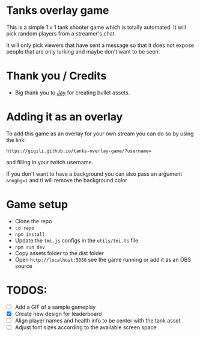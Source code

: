 # Tanks overlay game

This is a simple 1 v 1 tank shooter game which is totally automated. It will pick random players from a streamer's chat.   

It will only pick viewers that have sent a message so that it does not expose people that are only lurking and maybe don't want to be seen.

# Thank you / Credits 
 * Big thank you to [Jay](https://github.com/justJay-dev) for creating bullet assets.

# Adding it as an overlay

To add this game as an overlay for your own stream you can do so by using the link:

`https://gigili.github.io/tanks-overlay-game/?username=` 

and filling in your twitch username. 

If you don't want to have a background you can also pass an argument `&nogbg=1` and ti will remove the background color

# Game setup

 * Clone the repo
 * `cd repo`
 * `npm install`
 * Update the `tmi.js` configs in the `utils/tmi.ts` file
 * `npm run dev`
 * Copy assets folder to the dist folder 
 * Open `http://localhost:5050` see the game running or add it as an OBS source
 
# TODOS:
   * [ ] Add a GIF of a sample gameplay
   * [x] Create new design for leaderboard
   * [ ] Align player names and health info to be center with the tank asset
   * [ ] Adjust font sizes according to the available screen space
